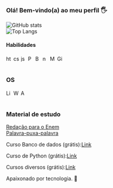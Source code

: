 ### Olá! Bem-vindo(a) ao meu perfil 🖐️ <br>

![GitHub stats](https://github-readme-stats.vercel.app/api?username=RichardMatth&show_icons=true&theme=tokyonight&count_private=false)<br>
![Top Langs](https://github-readme-stats.vercel.app/api/top-langs/?username=RichardMatth&layout=compact&theme=tokyonight)

#### Habilidades
<div style="display: inline_block">
  <img align="center" alt="html5" src="https://cdn.jsdelivr.net/gh/devicons/devicon/icons/html5/html5-original.svg" width="16" height="16"/>
  <img align="center" alt="css" src="https://cdn.jsdelivr.net/gh/devicons/devicon/icons/css3/css3-original.svg" width="16" height="16"/>
  <img align="center" alt="js" src="https://cdn.jsdelivr.net/gh/devicons/devicon/icons/javascript/javascript-original.svg" width="16" height="16"/>
  <img align="center" alt="Python" src="https://cdn.jsdelivr.net/gh/devicons/devicon/icons/python/python-original.svg" width="16" height="16"/>
  <img align="center" alt="Bootstrap" src="https://cdn.jsdelivr.net/gh/devicons/devicon/icons/bootstrap/bootstrap-original.svg" width="16" height="16">
  <img align="center" alt="nodejs" src="https://cdn.jsdelivr.net/gh/devicons/devicon/icons/nodejs/nodejs-original.svg" width="16" height="16"/>
  <img align="center" alt="MySQL" src="https://cdn.jsdelivr.net/gh/devicons/devicon/icons/mysql/mysql-original-wordmark.svg" width="16" height="16"/>
  <img align="center" alt="Git" src="https://cdn.jsdelivr.net/gh/devicons/devicon/icons/git/git-original.svg" width="16" height="16"/>
</div><br/>

### OS
<div style="display: inline_block">
  <img align="center" alt="Linux" src="https://cdn.jsdelivr.net/gh/devicons/devicon/icons/linux/linux-original.svg" width="16" height="16"/>
  <img align="center" alt="Windows" src="https://cdn.jsdelivr.net/gh/devicons/devicon/icons/windows8/windows8-original.svg" width="16" height="16"/>
  <img align="center" alt="Android" src="https://cdn.jsdelivr.net/gh/devicons/devicon/icons/android/android-original.svg" width="16" height="16" />
</div>
<br>

### Material de estudo

<a href="https://apps.univesp.br/enem-escreva-pra-ver/">Redação para o Enem</a><br>
<a href="https://apps.univesp.br/palavra-puxa-palavra/">Palavra-puxa-palavra</a>
<br>

<p>Curso Banco de dados (grátis):<a href="https://www.ev.org.br/trilhas-de-conhecimento/banco-de-dados">Link</a><br></p>
<p>Curso de Python (grátis):<a href="https://www.ev.org.br/trilhas-de-conhecimento/linguagem-de-programacao-python">Link</a></p>
<p>Cursos diversos (grátis):<a href="https://ibqp-ava.com/loja_virtual/cursos.php?id=INFORM%C3%81TICA%20E%20TECNOLOGIA">Link</a></p>

Apaixonado por tecnologia. 💓
